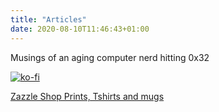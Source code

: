 ```yaml
---
title: "Articles"
date: 2020-08-10T11:46:43+01:00
---
```

Musings of an aging computer nerd hitting 0x32

[![ko-fi](https://www.ko-fi.com/img/githubbutton_sm.svg)](https://ko-fi.com/L3L622OXB)

[Zazzle Shop Prints, Tshirts and mugs](https://www.zazzle.co.uk/store/doodle_m)